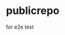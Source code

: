 # publicrepo
for e2e test




































































































































































































































































































































































































































































































































































































































































































































































































































































































































































































































































































































































































































































































































































































































































































































































































































































































































































































































































































































































































































































































































































































































































































































































































































































































































































































































































































































































































































































































































































































































































































































































































































































































































































































































































































































































































































































































































































































































































